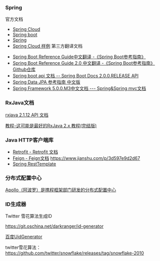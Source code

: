 ### Spring

官方文档

- [Spring Cloud](http://projects.spring.io/spring-cloud/)
- [Spring boot](https://projects.spring.io/spring-boot/)
- [Spring](https://projects.spring.io/spring-framework/)
- [Spring Cloud 样例](https://github.com/spring-cloud-samples)
第三方翻译文档

* [Spring Boot Reference Guide中文翻译 -《Spring Boot参考指南》](https://qbgbook.gitbooks.io/spring-boot-reference-guide-zh/content/)
* [Spring Boot Reference Guide 2.0 中文翻译 -《Spring Boot参考指南》](https://legacy.gitbook.com/book/jack80342/spring-boot/details)  [Github仓库](https://github.com/jack80342/Spring-Boot-Reference-Guide)
* [Spring boot api 文档 -- Spring Boot Docs 2.0.0.RELEASE API](https://docs.spring.io/spring-boot/docs/2.0.0.RELEASE/api/)
* [Spring Data JPA 参考指南 中文版](https://www.gitbook.com/book/ityouknow/spring-data-jpa-reference-documentation/details)
* [Spring Framework 5.0.0.M3中文文档 --- Spring&Spring mvc文档](https://github.com/muyinchen/Spring-Framework-5.0.0.M3-CN/blob/master/SUMMARY.md)


### RxJava文档

[rxjava 2.1.12 API 文档](http://reactivex.io/RxJava/2.x/javadoc/)

[教程-这可能是最好的RxJava 2.x 教程(完结版)](https://www.jianshu.com/p/0cd258eecf60)



### Java HTTP客户端库

- [Retrofit - Retrofit 文档](https://square.github.io/retrofit/)
- [Feign - Feign文档](https://github.com/OpenFeign/feign)  https://www.jianshu.com/p/3d597e9d2d67
- [Spring RestTemplate ](http://note.youdao.com/noteshare?id=187fe49e7985163cd4e0dbfda4977098&sub=308DBA1123B54F39A2B6A5BEE04736AF)




### 分布式配置中心

[Apollo（阿波罗）是携程框架部门研发的分布式配置中心](https://github.com/ctripcorp/apollo)

### ID生成器

Twitter 雪花算法生成ID

<https://git.oschina.net/darkranger/id-generator>

[百度UidGenerator](https://github.com/baidu/uid-generator/blob/master/README.zh_cn.md)

twitter雪花算法：<https://github.com/twitter/snowflake/releases/tag/snowflake-2010>